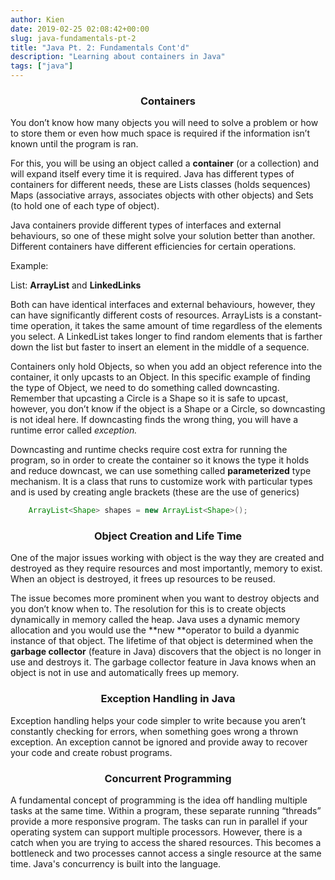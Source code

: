 ```yaml
---
author: Kien
date: 2019-02-25 02:08:42+00:00
slug: java-fundamentals-pt-2
title: "Java Pt. 2: Fundamentals Cont'd"
description: "Learning about containers in Java"
tags: ["java"]
---
```


### <center>**Containers**

You don’t know how many objects you will need to solve a problem or how to store them or even how much space is required if the information isn’t known until the program is ran.

For this, you will be using an object called a **container** (or a collection) and will expand itself every time it is required. Java has different types of containers for different needs, these are Lists classes (holds sequences) Maps (associative arrays, associates objects with other objects) and Sets (to hold one of each type of object).

Java containers provide different types of interfaces and external behaviours, so one of these might solve your solution better than another. Different containers have different efficiencies for certain operations.

Example:

List: **ArrayList** and **LinkedLinks**

Both can have identical interfaces and external behaviours, however, they can have significantly different costs of resources. ArrayLists is a constant-time operation, it takes the same amount of time regardless of the elements you select. A LinkedList takes longer to find random elements that is farther down the list but faster to insert an element in the middle of a sequence.

Containers only hold Objects, so when you add an object reference into the container, it only upcasts to an Object. In this specific example of finding the type of Object, we need to do something called downcasting. Remember that upcasting a Circle is a Shape so it is safe to upcast, however, you don’t know if the object is a Shape or a Circle, so downcasting is not ideal here. If downcasting finds the wrong thing, you will have a runtime error called _exception._

Downcasting and runtime checks require cost extra for running the program, so in order to create the container so it knows the type it holds and reduce downcast, we can use something called **parameterized** type mechanism. It is a class that runs to customize work with particular types and is used by creating angle brackets (these are the use of generics)

```java
    ArrayList<Shape> shapes = new ArrayList<Shape>();
```

### <center>**Object Creation and Life Time**

One of the major issues working with object is the way they are created and destroyed as they require resources and most importantly, memory to exist. When an object is destroyed, it frees up resources to be reused.

The issue becomes more prominent when you want to destroy objects and you don’t know when to. The resolution for this is to create objects dynamically in memory called the heap. Java uses a dynamic memory allocation and you would use the **new **operator to build a dyanmic instance of that object. The lifetime of that object is determined when the **garbage collector** (feature in Java) discovers that the object is no longer in use and destroys it. The garbage collector feature in Java knows when an object is not in use and automatically frees up memory.

### <center>**Exception Handling in Java**

Exception handling helps your code simpler to write because you aren’t constantly checking for errors, when something goes wrong a thrown exception. An exception cannot be ignored and provide away to recover your code and create robust programs.

### <center>**Concurrent Programming**

A fundamental concept of programming is the idea off handling multiple tasks at the same time. Within a program, these separate running “threads” provide a more responsive program. The tasks can run in parallel if your operating system can support multiple processors. However, there is a catch when you are trying to access the shared resources. This becomes a bottleneck and two processes cannot access a single resource at the same time. Java's concurrency is built into the language.
